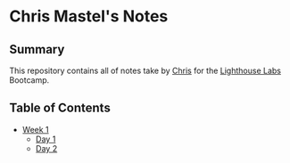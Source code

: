 # Chris Mastel's Notes

## Summary
This repository contains all of notes take by [Chris](https://github.com/cmastel) for the [Lighthouse Labs](https://www.lighthouselabs.ca/) Bootcamp.

## Table of Contents

* [Week 1](/Week_1)
  * [Day 1](/Week_1/Day_1)
  * [Day 2](/Week_1/Day_2)